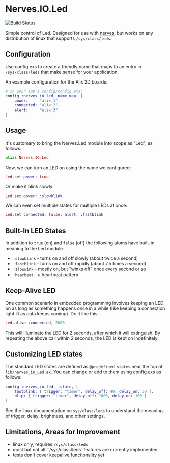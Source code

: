 Nerves.IO.Led
==============
[![Build Status](https://travis-ci.org/nerves-project/nerves_io_led.svg?branch=master)](https://travis-ci.org/nerves-project/nerves_io_led)

Simple control of Led.  Designed for use with [nerves](http://nerves.io/), but works on any distribution of linux that supports `/sys/class/leds`.

## Configuration

Use config.exs to create a friendly name that maps to an entry in `/sys/class/leds` that make sense for your application.

An example configuration for the Alix 2D boards:

```elixir
# in your app's config/config.exs:
config :nerves_io_led, name_map: [
	power:     "alix:1",
	connected: "alix:2",
	alert:     "alix:3"
]
```

## Usage

It's customary to bring the Nerves.Led module into scope as "Led", as follows:
```elixir
alias Nerves.IO.Led
```
Now, we can turn an LED on using the name we configured:
```elixir
Led.set power: true
```
Or make it blink slowly:
```elixir
Led.set power: :slowblink
```
We can even set multiple states for multiple LEDs at once:
```elixir
Led.set connected: false, alert: :fastblink
```
## Built-In LED States

In addition to `true` (on) and `false` (off) the following atoms have built-in meaning to the Led module.

- `:slowblink` - turns on and off slowly (about twice a second)
- `:fastblink` - turns on and off rapidly (about 7.5 times a second)
- `:slowwink` - mostly on, but "winks off" once every second or so
- `:hearbeat` - a heartbeat pattern

## Keep-Alive LED

One common scenario in embedded programming involves keeping an LED on as long as something happens once in a while (like keeping a connection light lit as data keeps coming).  Do it like this:
```elixir
Led.alive :connected, 2000
```
This will illuminate the LED for 2 seconds, after which it will extinguish.  By repeating the above call within 2 seconds, the LED is kept on indefinitely.

## Customizing LED states

The standard LED states are defined as `@predefined_states` near the top of `lib/nerves_io_Led.ex`.  You can change or add to them using config.exs as follows:
```elixir
config :nerves_io_led, :state, [
	fastblink: [ trigger: "timer", delay_off: 40, delay_on: 30 ],
	blip: [ trigger: "timer", delay_off: 1000, delay_on: 100 ]
]
```
See the linux documentation on `sys/class/leds` to understand the meaning of trigger, delay, brightness, and other settings.


## Limitations, Areas for Improvement

- linux only, requires `/sys/class/leds`
- most but not all ``/sys/class/leds` features are currently implemented
- tests don't cover keepalive functionality yet

